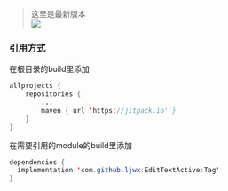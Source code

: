 > 这里是最新版本  
[![](https://www.jitpack.io/v/ljwx/EditTextActive.svg)](https://www.jitpack.io/#ljwx/EditTextActive)
### 引用方式
在根目录的build里添加
```java
allprojects {
	repositories {
		...
		maven { url 'https://jitpack.io' }
	}
}
  ```
  在需要引用的module的build里添加
  ```java
 dependencies {
	implementation 'com.github.ljwx:EditTextActive:Tag'
}
  ```
